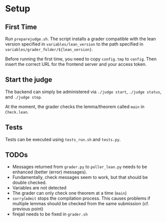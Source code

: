 # Setup

## First Time
Run `preparejudge.sh`. The script installs a grader compatible with the lean version specified in `variables/lean_version` to the path specified in `variables/grader_folder/${lean_version}`.

Before running the first time, you need to copy `config.tmp` to `config`.
Then insert the correct URL for the frontend server and your access token.

## Start the judge
The backend can simply be administered via
`./judge start`, `./judge status`, and `./judge stop`.

At the moment, the grader checks the lemma/theorem called `main` in `Check.lean`.

## Tests
Tests can be executed using `tests_run.sh` and `tests.py`.

## TODOs
- Messages returned from `grader.py` to `poller_lean.py` needs to be enhanced (better (error) messages).
- Fundamentally, check messages seem to work, but that should be double checked.
- Variables are not detected
- The grader can only check one theorem at a time (`main`)
- `sorry`/`admit` stops the compilation process. This causes problems if multiple lemmas should be checked from the same submission (cf. previous point)
- firejail needs to be fixed in `grader.sh`
